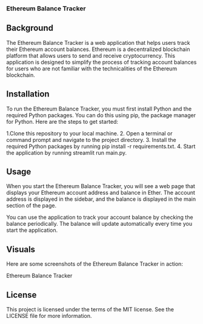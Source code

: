 ### Ethereum Balance Tracker

## Background
The Ethereum Balance Tracker is a web application that helps users track their Ethereum account balances. Ethereum is a decentralized blockchain platform that allows users to send and receive cryptocurrency. This application is designed to simplify the process of tracking account balances for users who are not familiar with the technicalities of the Ethereum blockchain.

## Installation
To run the Ethereum Balance Tracker, you must first install Python and the required Python packages. You can do this using pip, the package manager for Python. Here are the steps to get started:

1.Clone this repository to your local machine.
2. Open a terminal or command prompt and navigate to the project directory.
3. Install the required Python packages by running pip install -r requirements.txt.
4. Start the application by running streamlit run main.py.
## Usage
When you start the Ethereum Balance Tracker, you will see a web page that displays your Ethereum account address and balance in Ether. The account address is displayed in the sidebar, and the balance is displayed in the main section of the page.

You can use the application to track your account balance by checking the balance periodically. The balance will update automatically every time you start the application.

## Visuals
Here are some screenshots of the Ethereum Balance Tracker in action:

Ethereum Balance Tracker

## License
This project is licensed under the terms of the MIT license. See the LICENSE file for more information.
